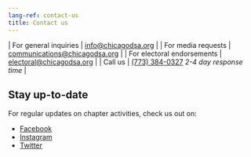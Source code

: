```yaml
---
lang-ref: contact-us
title: Contact us
---
```


| For general inquiries      | [info@chicagodsa.org](mailto:info@chicagodsa.org)                     |
| For media requests         | [communications@chicagodsa.org](mailto:communications@chicagodsa.org) |
| For electoral endorsements | [electoral@chicagodsa.org](mailto:electoral@chicagodsa.org)           |
| Call us                    | [(773) 384-0327](tel:+17733840327) *2-4 day response time*            |

## Stay up-to-date

For regular updates on chapter activities, check us out on:
- [Facebook](https://www.facebook.com/ChicagoDemSocialists/)
- [Instagram](https://www.instagram.com/chicagodsa/)
- [Twitter](https://twitter.com/ChicagoCityDSA)
